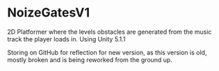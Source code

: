 # NoizeGatesV1

2D Platformer where the levels obstacles are generated from the music track the player loads in. Using Unity 5.1.1

Storing on GitHub for reflection for new version, as this version is old, mostly broken and is being reworked from the ground up.
